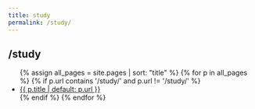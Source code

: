 ```yaml
---
title: study
permalink: /study/
---
```


## /study
<ul>
{% assign all_pages = site.pages | sort: "title" %}
{% for p in all_pages %}
  {% if p.url contains '/study/' and p.url != '/study/' %}
    <li><a href="{{ p.url | relative_url }}">{{ p.title | default: p.url }}</a></li>
  {% endif %}
{% endfor %}
</ul>
